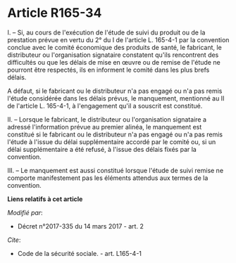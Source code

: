# Article R165-34

I. – Si, au cours de l'exécution de l'étude de suivi du produit ou de la prestation prévue en vertu du 2° du I de l'article
L. 165-4-1 par la convention conclue avec le comité économique des produits de santé, le fabricant, le distributeur ou
l'organisation signataire constatent qu'ils rencontrent des difficultés ou que les délais de mise en œuvre ou de remise de
l'étude ne pourront être respectés, ils en informent le comité dans les plus brefs délais. 

A défaut, si le fabricant ou le distributeur n'a pas engagé ou n'a pas remis l'étude considérée dans les délais prévus, le
manquement, mentionné au II de l'article L. 165-4-1, à l'engagement qu'il a souscrit est constitué. 

II. – Lorsque le fabricant, le distributeur ou l'organisation signataire a adressé l'information prévue au premier alinéa, le
manquement est constitué si le fabricant ou le distributeur n'a pas engagé ou n'a pas remis l'étude à l'issue du délai
supplémentaire accordé par le comité ou, si un délai supplémentaire a été refusé, à l'issue des délais fixés par la
convention. 

III. – Le manquement est aussi constitué lorsque l'étude de suivi remise ne comporte manifestement pas les éléments attendus
aux termes de la convention.

**Liens relatifs à cet article**

_Modifié par_:

  - Décret n°2017-335 du 14 mars 2017 - art. 2

_Cite_:

  - Code de la sécurité sociale. - art. L165-4-1
